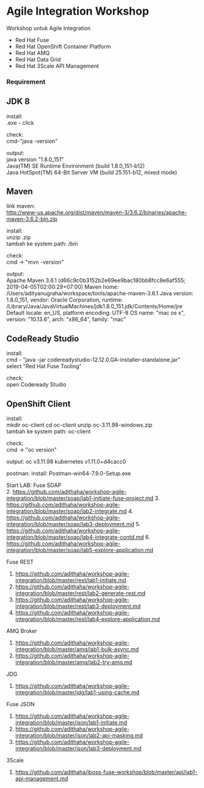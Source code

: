 # Agile Integration Workshop

Workshop untuk Agile Integration
- Red Hat Fuse
- Red Hat OpenShift Container Platform
- Red Hat AMQ
- Red Hat Data Grid
- Red Hat 3Scale API Management

### Requirement

JDK 8
-----
install:  
<java>.exe - click

check:  
cmd-"java -version"

output:  
java version "1.8.0_151"  
Java(TM) SE Runtime Environment (build 1.8.0_151-b12)  
Java HotSpot(TM) 64-Bit Server VM (build 25.151-b12, mixed mode)  

Maven
-----
link maven:   
http://www-us.apache.org/dist/maven/maven-3/3.6.2/binaries/apache-maven-3.6.2-bin.zip

install:  
unzip <maven>.zip  
tambah ke system path: <maven>/bin  

check:  
cmd -> "mvn -version"

output:  
Apache Maven 3.6.1 (d66c9c0b3152b2e69ee9bac180bb8fcc8e6af555; 2019-04-05T02:00:29+07:00)
Maven home: /Users/adityanugraha/workspace/tools/apache-maven-3.6.1
Java version: 1.8.0_151, vendor: Oracle Corporation, runtime: /Library/Java/JavaVirtualMachines/jdk1.8.0_151.jdk/Contents/Home/jre
Default locale: en_US, platform encoding: UTF-8
OS name: "mac os x", version: "10.13.6", arch: "x86_64", family: "mac"

CodeReady Studio
----------------
install:  
cmd - "java -jar codereadystudio-12.12.0.GA-installer-standalone.jar"  
select "Red Hat Fuse Tooling"

check:  
open Codeready Studio


OpenShift Client
----------------
install:  
mkdir oc-client
cd oc-client
unzip oc-3.11.98-windows.zip  
tambah ke system path: oc-client

check:  
cmd -> "oc version"

output:
oc v3.11.98
kubernetes v1.11.0+d4cacc0

postman:
install: Postman-win64-7.9.0-Setup.exe


Start LAB:
Fuse SOAP  
2. https://github.com/adithaha/workshop-agile-integration/blob/master/soap/lab1-initiate-fuse-project.md
3. https://github.com/adithaha/workshop-agile-integration/blob/master/soap/lab2-integrate.md
4. https://github.com/adithaha/workshop-agile-integration/blob/master/soap/lab3-deployment.md
5. https://github.com/adithaha/workshop-agile-integration/blob/master/soap/lab4-integrate-contd.md
6. https://github.com/adithaha/workshop-agile-integration/blob/master/soap/lab5-explore-application.md

Fuse REST
1. https://github.com/adithaha/workshop-agile-integration/blob/master/rest/lab1-initiate.md
2. https://github.com/adithaha/workshop-agile-integration/blob/master/rest/lab2-generate-rest.md
3. https://github.com/adithaha/workshop-agile-integration/blob/master/rest/lab3-deployment.md
4. https://github.com/adithaha/workshop-agile-integration/blob/master/rest/lab4-explore-application.md

AMQ Broker
1. https://github.com/adithaha/workshop-agile-integration/blob/master/amq/lab1-bulk-async.md
2. https://github.com/adithaha/workshop-agile-integration/blob/master/amq/lab2-try-amq.md

JDG
1. https://github.com/adithaha/workshop-agile-integration/blob/master/jdg/lab1-using-cache.md

Fuse JSON
1. https://github.com/adithaha/workshop-agile-integration/blob/master/json/lab1-initiate.md
2. https://github.com/adithaha/workshop-agile-integration/blob/master/json/lab2-api-masking.md
3. https://github.com/adithaha/workshop-agile-integration/blob/master/json/lab3-deployment.md

3Scale
1. https://github.com/adithaha/jboss-fuse-workshop/blob/master/api/lab1-api-management.md
